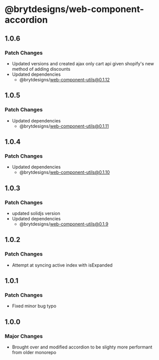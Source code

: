 # @brytdesigns/web-component-accordion

## 1.0.6

### Patch Changes

- Updated versions and created ajax only cart api given shopify's new method of adding discounts
- Updated dependencies
  - @brytdesigns/web-component-utils@0.1.12

## 1.0.5

### Patch Changes

- Updated dependencies
  - @brytdesigns/web-component-utils@0.1.11

## 1.0.4

### Patch Changes

- Updated dependencies
  - @brytdesigns/web-component-utils@0.1.10

## 1.0.3

### Patch Changes

- updated solidjs version
- Updated dependencies
  - @brytdesigns/web-component-utils@0.1.9

## 1.0.2

### Patch Changes

- Attempt at syncing active index with isExpanded

## 1.0.1

### Patch Changes

- Fixed minor bug typo

## 1.0.0

### Major Changes

- Brought over and modified accordion to be slighty more performant from older monorepo
